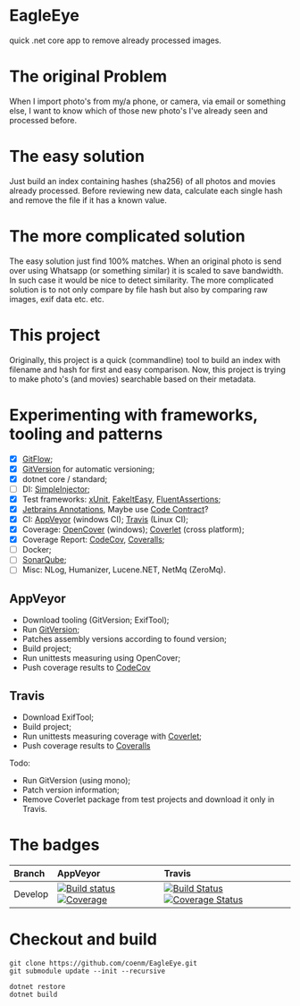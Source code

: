 # EagleEye
quick .net core app to remove already processed images.

# The original Problem
When I import photo's from my/a phone, or camera, via email or something else, I want to know which of those new photo's I've already seen and processed before.

# The easy solution
Just build an index containing hashes (sha256) of all photos and movies already processed. Before reviewing new data, calculate each single hash and remove the file if it has a known value.

# The more complicated solution
The easy solution just find 100% matches. When an original photo is send over using Whatsapp (or something similar) it is scaled to save bandwidth. In such case it would be nice to detect similarity. The more complicated solution is to not only compare by file hash but also by comparing raw images, exif data etc. etc.

# This project
Originally, this project is a quick (commandline) tool to build an index with filename and hash for first and easy comparison. Now, this project is trying to make photo's (and movies) searchable based on their metadata.


#  Experimenting with frameworks, tooling and patterns

- [x] [GitFlow](http://nvie.com/posts/a-successful-git-branching-model/);
- [x] [GitVersion](https://gitversion.readthedocs.io/en/latest/) for automatic versioning; 
- [x] dotnet core / standard;
- [ ] DI: [SimpleInjector](https://simpleinjector.org/);
- [x] Test frameworks: [xUnit](https://github.com/xunit), [FakeItEasy](https://fakeiteasy.github.io/), [FluentAssertions](https://fluentassertions.com/);
- [x] [Jetbrains Annotations](https://www.jetbrains.com/help/resharper/Code_Analysis__Code_Annotations.html), Maybe use [Code Contract](https://docs.microsoft.com/en-us/dotnet/framework/debug-trace-profile/code-contracts)?
- [x] CI: [AppVeyor](https://www.appveyor.com/) (windows CI); [Travis](https://travis-ci.org/) (Linux CI);
- [x] Coverage: [OpenCover](https://github.com/OpenCover/opencover) (windows); [Coverlet](https://github.com/tonerdo/coverlet/) (cross platform);
- [x] Coverage Report: [CodeCov](https://codecov.io), [Coveralls](https://coveralls.io);
- [ ] Docker;
- [ ] [SonarQube](https://about.sonarcloud.io/);
- [ ] Misc: NLog, Humanizer, Lucene.NET, NetMq (ZeroMq).

## AppVeyor
- Download tooling (GitVersion; ExifTool);
- Run [GitVersion](https://gitversion.readthedocs.io/en/latest/);
- Patches assembly versions according to found version;
- Build project;
- Run unittests measuring using OpenCover;
- Push coverage results to [CodeCov](https://codecov.io)

## Travis
- Download ExifTool;
- Build project;
- Run unittests measuring coverage with [Coverlet](https://github.com/tonerdo/coverlet/);
- Push coverage results to [Coveralls](https://coveralls.io)

Todo: 
- Run GitVersion (using mono);
- Patch version information;
- Remove Coverlet package from test projects and download it only in Travis.


# The badges
| Branch | AppVeyor | Travis |
| :--- | :--- | :--- |
| Develop | [![Build status](https://ci.appveyor.com/api/projects/status/ner6290e44akpvuw/branch/develop?svg=true)](https://ci.appveyor.com/project/coenm/eagleeye/branch/develop) [![Coverage](https://codecov.io/gh/coenm/eagleeye/branch/develop/graph/badge.svg)](https://codecov.io/gh/coenm/eagleeye/branch/develop) | [![Build Status](https://travis-ci.org/coenm/EagleEye.svg?branch=develop)](https://travis-ci.org/coenm/EagleEye) [![Coverage Status](https://coveralls.io/repos/github/coenm/EagleEye/badge.svg?branch=develop)](https://coveralls.io/github/coenm/EagleEye?branch=develop) |


# Checkout and build
```
git clone https://github.com/coenm/EagleEye.git
git submodule update --init --recursive

dotnet restore
dotnet build
```

